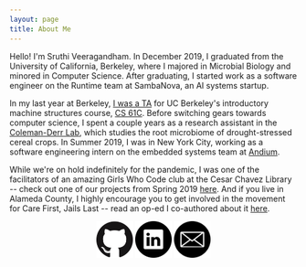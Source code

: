 ```yaml
---
layout: page
title: About Me
---
```


Hello! I'm Sruthi Veeragandham. In December 2019, I graduated from the University of California, Berkeley, where I majored in Microbial Biology and minored in Computer Science. After graduating, I started work as a software engineer on the Runtime team at SambaNova, an AI systems startup.

In my last year at Berkeley, [I was a TA](/teaching) for UC Berkeley's introductory machine structures course, [CS 61C](https://inst.eecs.berkeley.edu/~cs61c/fa19/). Before switching gears towards computer science, I spent a couple years as a research assistant in the [Coleman-Derr Lab](https://pgec.berkeley.edu/coleman-derr-lab-0), which studies the root microbiome of drought-stressed cereal crops. In Summer 2019, I was in New York City, working as a software engineering intern on the embedded systems team at [Andium](https://andium.com). 

While we're on hold indefinitely for the pandemic, I was one of the facilitators of an amazing Girls Who Code club at the Cesar Chavez Library -- check out one of our projects from Spring 2019 [here](https://gwc-ca9717.github.io). And if you live in Alameda County, I highly encourage you to get involved in the movement for Care First, Jails Last -- read an op-ed I co-authored about it [here](https://ellabakercenter.medium.com/during-mental-health-awareness-month-alameda-county-supervisors-have-an-opportunity-to-affirm-c0fe0b86377a).

<div align="center">
  <a href="https://github.com/sruthiveeragandham"><img src="github.png" width="64" style="display: inline-block"></a>
  <a href="https://www.linkedin.com/in/sruthi-veeragandham"><img src="linkedin.png" width="64" style="display: inline-block"></a>
  <a href="mailto:sruthiveeragandham@gmail.com"><img src="email.png" width="64" style="display: inline-block"></a>
</div>

